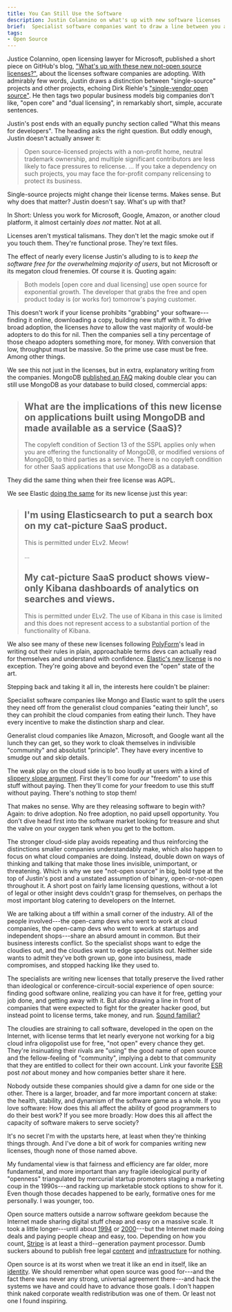 ```yaml
---
title: You Can Still Use the Software
description: Justin Colannino on what's up with new software licenses
brief:  Specialist software companies want to draw a line between you and cloud companies.  Microsoft wants to smudge it out.  What do you want?
tags:
- Open Source
---
```


Justice Colannino, open licensing lawyer for Microsoft, published a short piece on GitHub's blog, ["What's up with these new not-open source licenses?"](https://github.blog/2021-03-18-whats-up-with-these-new-not-open-source-licenses/), about the licenses software companies are adopting.  With admirably few words, Justin draws a distinction between "single-source" projects and other projects, echoing Dirk Riehle's ["single-vendor open source"](https://dirkriehle.com/2020/04/13/single-vendor-open-source-firms-dirk-riehle-ieee-computer-column/).  He then tags two popular business models big companies don't like, "open core" and "dual licensing", in remarkably short, simple, accurate sentences.

Justin's post ends with an equally punchy section called "What this means for developers".  The heading asks the right question.  But oddly enough, Justin doesn't actually answer it:

> Open source-licensed projects with a non-profit home, neutral trademark ownership, and multiple significant contributors are less likely to face pressures to relicense. ...  If you take a dependency on such projects, you may face the for-profit company relicensing to protect its business.

Single-source projects might change their license terms.  Makes sense.  But why does that matter?  Justin doesn't say.  What's up with that?

In Short: Unless you work for Microsoft, Google, Amazon, or another cloud platform, it almost certainly _does not_ matter.  Not at all.

Licenses aren't mystical talismans. They don't let the magic smoke out if you touch them.  They're functional prose.  They're text files.

The effect of nearly every license Justin's alluding to is to _keep the software free for the overwhelming majority of users_, but not Microsoft or its megaton cloud frenemies.  Of course it is.  Quoting again:

> Both models [open core and dual licensing] use open source for exponential growth.  The developer that grabs the free and open product today is (or works for) tomorrow's paying customer.

This doesn't work if your license prohibits "grabbing" your software---finding it online, downloading a copy, building new stuff with it.  To drive broad adoption, the licenses _have_ to allow the vast majority of would-be adopters to do this for nil.  Then the companies sell a tiny percentage of those cheapo adopters something more, for money.  With conversion that low, throughput must be massive.  So the prime use case must be free.  Among other things.

We see this not just in the licenses, but in extra, explanatory writing from the companies.  MongoDB [published an FAQ](https://www.mongodb.com/licensing/server-side-public-license/faq) making double clear you can still use MongoDB as your database to build closed, commercial apps:

> ## What are the implications of this new license on applications built using MongoDB and made available as a service (SaaS)?
>
> The copyleft condition of Section 13 of the SSPL applies only when you are offering the functionality of MongoDB, or modified versions of MongoDB, to third parties as a service.  There is no copyleft condition for other SaaS applications that use MongoDB as a database.

They did the same thing when their free license was AGPL.

We see Elastic [doing the same](https://www.elastic.co/licensing/elastic-license/faq) for its new license just this year:

> ## I'm using Elasticsearch to put a search box on my cat-picture SaaS product.
>
> This is permitted under ELv2. Meow!
>
> ...
>
> ## My cat-picture SaaS product shows view-only Kibana dashboards of analytics on searches and views.
>
> This is permitted under ELv2. The use of Kibana in this case is limited and this does not represent access to a substantial portion of the functionality of Kibana.

We also see many of these new licenses following [PolyForm](https://polyformproject.org/licenses)'s lead in writing out their rules in plain, approachable terms devs can actually read for themselves and understand with confidence.  [Elastic's new license](https://polyformproject.org/) is no exception.  They're going above and beyond even the "open" state of the art.

Stepping back and taking it all in, the interests here couldn't be plainer:

Specialist software companies like Mongo and Elastic want to split the users they need off from the generalist cloud companies "eating their lunch", so they can prohibit the cloud companies from eating their lunch.  They have every incentive to make the distinction sharp and clear.

Generalist cloud companies like Amazon, Microsoft, and Google want all the lunch they can get, so they work to cloak themselves in indivisible "community" and absolutist "principle".  They have every incentive to smudge out and skip details.

The weak play on the cloud side is to boo loudly at users with a kind of [slippery slope argument](https://en.wikipedia.org/wiki/Slippery_slope).  First they'll come for _our_ "freedom" to use this stuff without paying.  Then they'll come for _your_ freedom to use this stuff without paying.  There's nothing to stop them!

That makes no sense.  Why are they releasing software to begin with?  Again: to drive adoption.  No free adoption, no paid upsell opportunity.  You don't dive head first into the software market looking for treasure and shut the valve on your oxygen tank when you get to the bottom.

The stronger cloud-side play avoids repeating and thus reinforcing the distinctions smaller companies understandably make, which also happen to focus on what cloud companies are doing.  Instead, double down on ways of thinking and talking that make those lines invisible, unimportant, or threatening.  Which is why we see "not-open source" in big, bold type at the top of Justin's post and a unstated assumption of binary, open-or-not-open throughout it.  A short post on fairly lame licensing questions, without a lot of legal or other insight devs couldn't grasp for themselves, on perhaps the most important blog catering to developers on the Internet.

We are talking about a tiff within a small corner of the industry.  All of the people involved---the open-camp devs who went to work at cloud companies, the open-camp devs who went to work at startups and independent shops---share an absurd amount in common.  But their business interests conflict.  So the specialist shops want to edge the cloudies out, and the cloudies want to edge specialists out.  Neither side wants to admit they've both grown up, gone into business, made compromises, and stopped hacking like they used to.

The specialists are writing new licenses that totally preserve the lived rather than ideological or conference-circuit-social experience of open source: finding good software online, realizing you can have it for free, getting your job done, and getting away with it.  But also drawing a line in front of companies that were expected to fight for the greater hacker good, but instead point to license terms, take money, and run.  [Sound familiar?](https://www.linuxtoday.com/infrastructure/1999121000105NWLF)

The cloudies are straining to call software, developed in the open on the Internet, with license terms that let nearly everyone not working for a big cloud infra oligopolist use for free, "not open" every chance they get.  They're insinuating their rivals are "using" the good name of open source and the fellow-feeling of "community", implying a debt to that community that they are entitled to collect for their own account.  Link your favorite [ESR](https://en.wikipedia.org/wiki/ESR) post _not_ about money and how companies better share it here.

Nobody outside these companies should give a damn for one side or the other.  There is a larger, broader, and far more important concern at stake: the health, stability, and dynamism of the software game as a whole.  If you love software: How does this all affect the ability of good programmers to do their best work?  If you see more broadly: How does this all affect the capacity of software makers to serve society?

It's no secret I'm with the upstarts here, at least when they're thinking things through.  And I've done a bit of work for companies writing new licenses, though none of those named above.

My fundamental view is that fairness and efficiency are far older, more fundamental, and more important than any fragile ideological purity of "openness" triangulated by mercurial startup promoters staging a marketing coup in the 1990s---and racking up marketable stock options to show for it.  Even though those decades happened to be early, formative ones for me personally.  I was younger, too.

Open source matters outside a narrow software geekdom because the Internet made sharing digital stuff cheap and easy on a massive scale.  It took a little longer---until about [1994](https://en.wikipedia.org/wiki/Transport_Layer_Security) or [2000](https://en.wikipedia.org/wiki/PayPal#Early_history)---but the Internet made doing deals and paying people cheap and easy, too.  Depending on how you count, [Stripe](https://stripe.com) is at least a third--generation payment processor.  Dumb suckers abound to publish free legal [content](https://projects.kemitchell.com) and [infrastructure](https://commonform.github.io) for nothing.

Open source is at its worst when we treat it like an end in itself, like an [identity](https://writing.kemitchell.com/2016/05/13/What-Open-Source-Means.html).  We should remember what open source was good for---and the fact there was never any strong, universal agreement there---and hack the systems we have and could have to advance those goals.  I don't happen think naked corporate wealth redistribution was one of them.  Or least not one I found inspiring.
